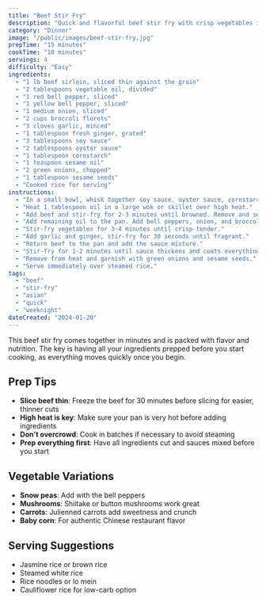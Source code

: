 ```yaml
---
title: "Beef Stir Fry"
description: "Quick and flavorful beef stir fry with crisp vegetables in a savory sauce. Perfect for busy weeknight dinners."
category: "Dinner"
image: "/public/images/beef-stir-fry.jpg"
prepTime: "15 minutes"
cookTime: "10 minutes"
servings: 4
difficulty: "Easy"
ingredients:
  - "1 lb beef sirloin, sliced thin against the grain"
  - "2 tablespoons vegetable oil, divided"
  - "1 red bell pepper, sliced"
  - "1 yellow bell pepper, sliced"
  - "1 medium onion, sliced"
  - "2 cups broccoli florets"
  - "3 cloves garlic, minced"
  - "1 tablespoon fresh ginger, grated"
  - "3 tablespoons soy sauce"
  - "2 tablespoons oyster sauce"
  - "1 tablespoon cornstarch"
  - "1 teaspoon sesame oil"
  - "2 green onions, chopped"
  - "1 tablespoon sesame seeds"
  - "Cooked rice for serving"
instructions:
  - "In a small bowl, whisk together soy sauce, oyster sauce, cornstarch, and sesame oil. Set aside."
  - "Heat 1 tablespoon oil in a large wok or skillet over high heat."
  - "Add beef and stir-fry for 2-3 minutes until browned. Remove and set aside."
  - "Add remaining oil to the pan. Add bell peppers, onion, and broccoli."
  - "Stir-fry vegetables for 3-4 minutes until crisp-tender."
  - "Add garlic and ginger, stir-fry for 30 seconds until fragrant."
  - "Return beef to the pan and add the sauce mixture."
  - "Stir-fry for 1-2 minutes until sauce thickens and coats everything."
  - "Remove from heat and garnish with green onions and sesame seeds."
  - "Serve immediately over steamed rice."
tags:
  - "beef"
  - "stir-fry"
  - "asian"
  - "quick"
  - "weeknight"
dateCreated: "2024-01-20"
---
```


This beef stir fry comes together in minutes and is packed with flavor and nutrition. The key is having all your ingredients prepped before you start cooking, as everything moves quickly once you begin.

## Prep Tips

- **Slice beef thin**: Freeze the beef for 30 minutes before slicing for easier, thinner cuts
- **High heat is key**: Make sure your pan is very hot before adding ingredients
- **Don't overcrowd**: Cook in batches if necessary to avoid steaming
- **Prep everything first**: Have all ingredients cut and sauces mixed before you start

## Vegetable Variations

- **Snow peas**: Add with the bell peppers
- **Mushrooms**: Shiitake or button mushrooms work great
- **Carrots**: Julienned carrots add sweetness and crunch
- **Baby corn**: For authentic Chinese restaurant flavor

## Serving Suggestions

- Jasmine rice or brown rice
- Steamed white rice
- Rice noodles or lo mein
- Cauliflower rice for low-carb option
